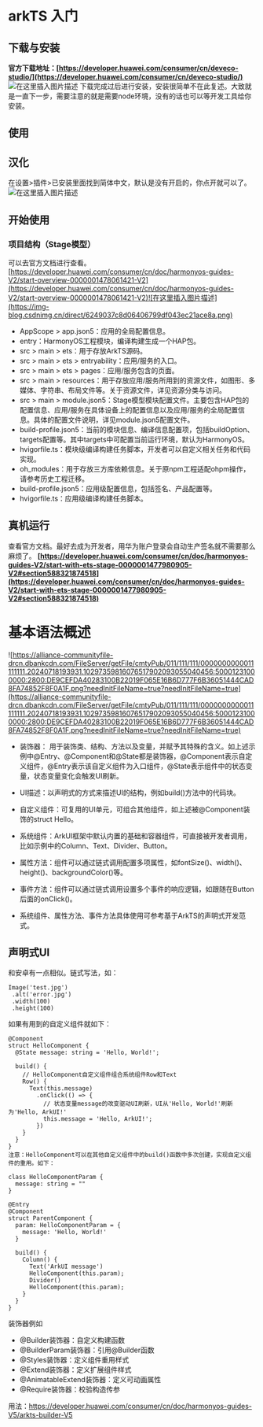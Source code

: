 # arkTS 入门

## 下载与安装

**官方下载地址：[https://developer.huawei.com/consumer/cn/deveco-studio/](https://developer.huawei.com/consumer/cn/deveco-studio/)**
![在这里插入图片描述](https://img-blog.csdnimg.cn/direct/44ea16628707426c8af53f8fb575bf98.png)
下载完成过后进行安装，安装很简单不在此复述。大致就是一直下一步，需要注意的就是需要node环境，没有的话也可以等开发工具给你安装。
## 使用
## 汉化
在设置>插件>已安装里面找到简体中文，默认是没有开启的，你点开就可以了。
![在这里插入图片描述](https://img-blog.csdnimg.cn/direct/37a1cb8de88347b4840c10be3927cabd.png)
## 开始使用
### 项目结构（Stage模型）
可以去官方文档进行查看。
[https://developer.huawei.com/consumer/cn/doc/harmonyos-guides-V2/start-overview-0000001478061421-V2](https://developer.huawei.com/consumer/cn/doc/harmonyos-guides-V2/start-overview-0000001478061421-V2)![在这里插入图片描述](https://img-blog.csdnimg.cn/direct/6249037c8d06406799df043ec21ace8a.png)
- AppScope > app.json5：应用的全局配置信息。
- entry：HarmonyOS工程模块，编译构建生成一个HAP包。
- src > main > ets：用于存放ArkTS源码。
- src > main > ets > entryability：应用/服务的入口。
- src > main > ets > pages：应用/服务包含的页面。
- src > main > resources：用于存放应用/服务所用到的资源文件，如图形、多媒体、字符串、布局文件等。关于资源文件，详见资源分类与访问。
- src > main > module.json5：Stage模型模块配置文件。主要包含HAP包的配置信息、应用/服务在具体设备上的配置信息以及应用/服务的全局配置信息。具体的配置文件说明，详见module.json5配置文件。
- build-profile.json5：当前的模块信息、编译信息配置项，包括buildOption、targets配置等。其中targets中可配置当前运行环境，默认为HarmonyOS。
- hvigorfile.ts：模块级编译构建任务脚本，开发者可以自定义相关任务和代码实现。
- oh_modules：用于存放三方库依赖信息。关于原npm工程适配ohpm操作，请参考历史工程迁移。
- build-profile.json5：应用级配置信息，包括签名、产品配置等。
- hvigorfile.ts：应用级编译构建任务脚本。
## 真机运行
查看官方文档。最好去成为开发者，用华为账户登录会自动生产签名就不需要那么麻烦了。
**[https://developer.huawei.com/consumer/cn/doc/harmonyos-guides-V2/start-with-ets-stage-0000001477980905-V2#section588321874518](https://developer.huawei.com/consumer/cn/doc/harmonyos-guides-V2/start-with-ets-stage-0000001477980905-V2#section588321874518)**

# 基本语法概述
![https://alliance-communityfile-drcn.dbankcdn.com/FileServer/getFile/cmtyPub/011/111/111/0000000000011111111.20240718193931.10297359816076517902093055040456:50001231000000:2800:DE9CEFDA40283100B22019F065E16B6D777F6B36051444CAD8FA74852F8F0A1F.png?needInitFileName=true?needInitFileName=true](https://alliance-communityfile-drcn.dbankcdn.com/FileServer/getFile/cmtyPub/011/111/111/0000000000011111111.20240718193931.10297359816076517902093055040456:50001231000000:2800:DE9CEFDA40283100B22019F065E16B6D777F6B36051444CAD8FA74852F8F0A1F.png?needInitFileName=true?needInitFileName=true)
- 装饰器： 用于装饰类、结构、方法以及变量，并赋予其特殊的含义。如上述示例中@Entry、@Component和@State都是装饰器，@Component表示自定义组件，@Entry表示该自定义组件为入口组件，@State表示组件中的状态变量，状态变量变化会触发UI刷新。

- UI描述：以声明式的方式来描述UI的结构，例如build()方法中的代码块。

- 自定义组件：可复用的UI单元，可组合其他组件，如上述被@Component装饰的struct Hello。

- 系统组件：ArkUI框架中默认内置的基础和容器组件，可直接被开发者调用，比如示例中的Column、Text、Divider、Button。

- 属性方法：组件可以通过链式调用配置多项属性，如fontSize()、width()、height()、backgroundColor()等。

- 事件方法：组件可以通过链式调用设置多个事件的响应逻辑，如跟随在Button后面的onClick()。

- 系统组件、属性方法、事件方法具体使用可参考基于ArkTS的声明式开发范式。

## 声明式UI
 和安卓有一点相似。链式写法，如：
 ```
 Image('test.jpg')
  .alt('error.jpg')    
  .width(100)    
  .height(100)
 ```
如果有用到的自定义组件就如下：
```
@Component
struct HelloComponent {
  @State message: string = 'Hello, World!';

  build() {
    // HelloComponent自定义组件组合系统组件Row和Text
    Row() {
      Text(this.message)
        .onClick(() => {
          // 状态变量message的改变驱动UI刷新，UI从'Hello, World!'刷新为'Hello, ArkUI!'
          this.message = 'Hello, ArkUI!';
        })
    }
  }
}
注意：HelloComponent可以在其他自定义组件中的build()函数中多次创建，实现自定义组件的重用。如下：

class HelloComponentParam {
  message: string = ""
}

@Entry
@Component
struct ParentComponent {
  param: HelloComponentParam = {
    message: 'Hello, World!'
  }

  build() {
    Column() {
      Text('ArkUI message')
      HelloComponent(this.param);
      Divider()
      HelloComponent(this.param);
    }
  }
}
```
装饰器例如
- @Builder装饰器：自定义构建函数
- @BuilderParam装饰器：引用@Builder函数
- @Styles装饰器：定义组件重用样式
- @Extend装饰器：定义扩展组件样式
- @AnimatableExtend装饰器：定义可动画属性
- @Require装饰器：校验构造传参

用法：https://developer.huawei.com/consumer/cn/doc/harmonyos-guides-V5/arkts-builder-V5